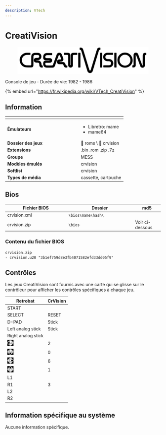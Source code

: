 ```yaml
---
description: VTech
---
```


# CreatiVision

<div align="left">

<figure><img src="https://raw.githubusercontent.com/fabricecaruso/es-theme-carbon/52ff37c9e265587d006945a2ba695b5a962b3a3d/art/logos/creativision.svg" alt=""><figcaption></figcaption></figure>

</div>

Console de jeu - Durée de vie: 1982 - 1986

{% embed url="https://fr.wikipedia.org/wiki/VTech_CreatiVision" %}

## Information

<table data-header-hidden><thead><tr><th width="224"></th><th></th></tr></thead><tbody><tr><td><strong>Émulateurs</strong></td><td><ul><li>Libretro: mame</li><li>mame64</li></ul></td></tr><tr><td><strong>Dossier des jeux</strong></td><td><span data-gb-custom-inline data-tag="emoji" data-code="1f4c2">📂</span> roms \ <span data-gb-custom-inline data-tag="emoji" data-code="1f4c2">📂</span> crvision</td></tr><tr><td><strong>Extensions</strong></td><td>.bin .rom .zip .7z</td></tr><tr><td><strong>Groupe</strong></td><td>MESS</td></tr><tr><td><strong>Modèles émulés</strong></td><td>crvision</td></tr><tr><td><strong>Softlist</strong></td><td>crvision</td></tr><tr><td><strong>Types de média</strong></td><td>cassette, cartouche</td></tr></tbody></table>

## Bios

<table><thead><tr><th width="184">Fichier BIOS</th><th width="202">Dossier</th><th>md5</th></tr></thead><tbody><tr><td>crvision.xml</td><td><code>\bios\mame\hash\</code></td><td></td></tr><tr><td>crvision.zip</td><td><code>\bios</code></td><td>Voir ci-dessous</td></tr></tbody></table>

### Contenu du fichier BIOS

```
crvision.zip
- crvision.u20 "3b1ef759d8e3fb4071582efd33dd05f9"
```

## Contrôles

Les jeux CreatiVision sont fournis avec une carte qui se glisse sur le contrôleur pour afficher les contrôles spécifiques à chaque jeu.

| Retrobat                                          | CrVision |
| ------------------------------------------------- | -------- |
| START                                             |          |
| SELECT                                            | RESET    |
| D-PAD                                             | Stick    |
| Left analog stick                                 | Stick    |
| Right analog stick                                |          |
| ![](<../../../../.gitbook/assets/image (32).png>) | 2        |
| ![](<../../../../.gitbook/assets/image (19).png>) | 0        |
| ![](<../../../../.gitbook/assets/image (6).png>)  | 6        |
| ![](<../../../../.gitbook/assets/image (34).png>) | 1        |
| L1                                                |          |
| R1                                                | 3        |
| L2                                                |          |
| R2                                                |          |

## Information spécifique au système

Aucune information spécifique.
